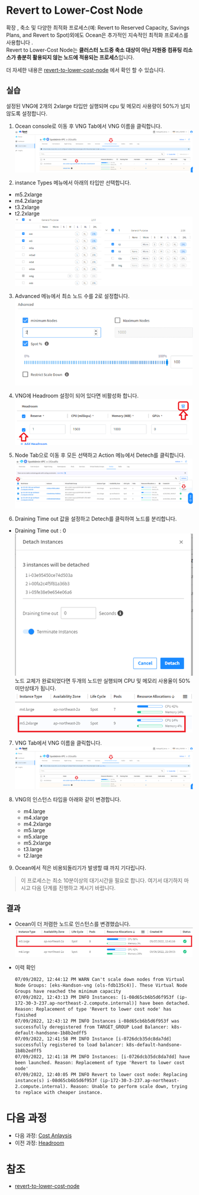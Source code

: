 # Revert to Lower-Cost Node

확장 , 축소 및 다양한 최적화 프로세스(예: Revert to Reserved Capacity, Savings Plans, and Revert to Spot)외에도 Ocean은 추가적인 지속적인 최적화 프로세스를 사용합니다 . </br>
Revert to Lower-Cost Node는 **클러스터 노드중 축소 대상이 아닌 자원중 컴퓨팅 리소스가 충분히 활용되지 않는 노드에 적용되는 프로세스**입니다.

더 자세한 내용은 [revert-to-lower-cost-node](https://docs.spot.io/ocean/features/revert-to-lower-cost-node?id=revert-to-lower-cost-node) 에서 확인 할 수 있습니다.

## 실습

설정된 VNG에 2개의 2xlarge 타입만 실행되며 cpu 및 메모리 사용량이 50%가 넘지 않도록 설정합니다.

1. Ocean console로 이동 후 VNG Tab에서 VNG 이름을 클릭합니다. </br>
![RevertroLower-CostNode](./Images/LowerCostNode_edit_VNG.png)

2. instance Types 메뉴에서 아래의 타입만 선택합니다.

- m5.2xlarge
- m4.2xlarge
- t3.2xlarge
- t2.2xlarge</br>
![RevertNode_select_instance_type](./Images/RevertNode_select_instance_type.png)

3. Advanced 메뉴에서 최소 노드 수를 2로 설정합니다.</br>
![Revert_minimum_Nodes](./Images/Revert_minimum_Nodes.png)

4. VNG에 Headroom 설정이 되어 있다면 비활성화 합니다.</br>
![Revert](./Images/Revert_Delete_Headroom.png)

5. Node Tab으로 이동 후 모든 선택하고 Action 메뉴에서 Detech를 클릭합니다.</br>
![Deteched_Vng_Node](./Images/Deteched_Vng_Node.png)

6. Draining Time out 값을 설정하고 Detech를 클릭하여 노드를 분리합니다.

- Draining Time out : 0</br>
![Deteched_Vng_Node](./Images/Deteched_Vng_Node2.png)</br>
노드 교체가 완료되었다면 두개의 노드만 실행되며 CPU 및 메모리 사용율이 50% 미만상태가 됩니다.</br>
![RevertroLower-CostNode1](./Images/RevertroLower-CostNode.png)

7. VNG Tab에서 VNG 이름을 클릭합니다.</br>
![RevertroLower-CostNode](./Images/LowerCostNode_edit_VNG.png)

7. VNG의 인스턴스 타입을 아래와 같이 변경합니다.
    - m4.large
    - m4.xlarge
    - m4.2xlarge
    - m5.large
    - m5.xlarge
    - m5.2xlarge
    - t3.large
    - t2.large

6. Ocean에서 적은 비용되돌리기가 발생할 떄 까지 기다립니다.

> 이 프로세스는 최소 10분이상의 대기시간을 필요로 합니다. 여기서 대기하지 마시고 다음 단계를 진행하고 계시기 바랍니다.

## 결과

- Ocean이 더 저렴한 노드로 인스턴스를 변경했습니다.
![RevertroLower-CostNode2](./Images/RevertroLower-CostNode2.png)
- 이력 확인

    ```log
    07/09/2022, 12:44:12 PM WARN Can't scale down nodes from Virtual Node Groups: [eks-Handson-vng (ols-fdb135c4)]. These Virtual Node Groups have reached the minimum capacity
    07/09/2022, 12:43:13 PM INFO Instances: [i-08d65cb6b5d6f953f (ip-172-30-3-237.ap-northeast-2.compute.internal)] have been detached. Reason: Replacement of type 'Revert to lower cost node' has finished
    07/09/2022, 12:43:12 PM INFO Instances i-08d65cb6b5d6f953f was successfully deregistered from TARGET_GROUP Load Balancer: k8s-default-handsone-1b8b2edff5
    07/09/2022, 12:41:58 PM INFO Instance [i-0726dcb35dc8da7dd] successfully registered to load balancer: k8s-default-handsone-1b8b2edff5
    07/09/2022, 12:41:18 PM INFO Instances: [i-0726dcb35dc8da7dd] have been launched. Reason: Replacement of type 'Revert to lower cost node'
    07/09/2022, 12:40:05 PM INFO Revert to lower cost node: Replacing instance(s) i-08d65cb6b5d6f953f (ip-172-30-3-237.ap-northeast-2.compute.internal). Reason: Unable to perform scale down, trying to replace with cheaper instance.
    ```

# 다음 과정
- 다음 과정: [Cost Anlaysis](./3-6_CostAnalysis.md)
- 이전 과정: [Headroom](./3-4_Headroom.md)

# 참조

- [revert-to-lower-cost-node](https://docs.spot.io/ocean/features/revert-to-lower-cost-node?id=revert-to-lower-cost-node)
